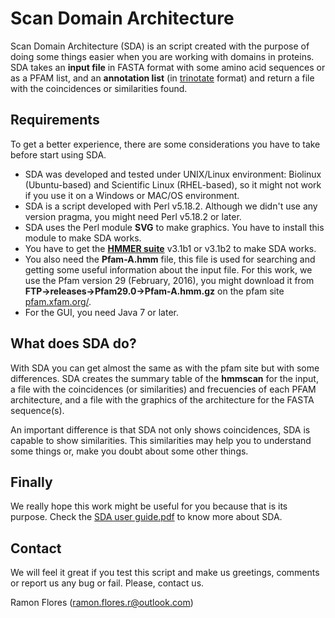 # Scan Domain Architecture

Scan Domain Architecture (SDA) is an script created with the purpose of doing some things easier when you are working with domains in proteins. SDA takes an **input file** in FASTA format with some amino acid sequences or as a PFAM list, and an **annotation list** (in [trinotate][1] format) and return a file with the coincidences or similarities found.


## Requirements
To get a better experience, there are some considerations you have to take before start using SDA.

* SDA was developed and tested under UNIX/Linux environment: Biolinux (Ubuntu-based) and Scientific Linux (RHEL-based), so it might not work if you use it on a Windows or MAC/OS environment.
* SDA is a script developed with Perl v5.18.2. Although we didn't use any version pragma, you might need Perl v5.18.2 or later.
* SDA uses the Perl module **SVG** to make graphics. You have to install this module to make SDA works.
* You have to get the [**HMMER suite**][2] v3.1b1 or v3.1b2 to make SDA works.
* You also need the **Pfam-A.hmm** file, this file is used for searching and getting some useful information about the input file. For this work, we use the Pfam version 29 (February, 2016), you might download it from **FTP->releases->Pfam29.0->Pfam-A.hmm.gz** on the pfam site [pfam.xfam.org/][3].
* For the GUI, you need Java 7 or later.


## What does SDA do?
With SDA you can get almost the same as with the pfam site but with some differences. SDA creates the summary table of the **hmmscan** for the input, a file with the coincidences (or similarities) and frecuencies of each PFAM architecture, and a file with the graphics of the architecture for the FASTA sequence(s).

An important difference is that SDA not only shows coincidences, SDA is capable to show similarities. This similarities may help you to understand some things or, make you doubt about some other things.


## Finally
We really hope this work might be useful for you because that is its purpose. Check the [SDA user guide.pdf](https://github.com/ramonflores/SDA/blob/0.11/SDA_0.11.pdf) to know more about SDA.



## Contact
We will feel it great if you test this script and make us greetings, comments or report us any bug or fail. Please, contact us.

Ramon Flores (ramon.flores.r@outlook.com)

[1]: http://trinotate.github.io/
[2]: http://hmmer.org/
[3]: http://pfam.xfam.org/
